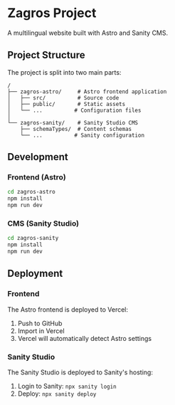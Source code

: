 # Zagros Project

A multilingual website built with Astro and Sanity CMS.

## Project Structure

The project is split into two main parts:

```text
/
├── zagros-astro/     # Astro frontend application
│   ├── src/          # Source code
│   ├── public/       # Static assets
│   └── ...          # Configuration files
│
└── zagros-sanity/    # Sanity Studio CMS
    ├── schemaTypes/  # Content schemas
    └── ...          # Sanity configuration
```

## Development

### Frontend (Astro)

```bash
cd zagros-astro
npm install
npm run dev
```

### CMS (Sanity Studio)

```bash
cd zagros-sanity
npm install
npm run dev
```

## Deployment

### Frontend

The Astro frontend is deployed to Vercel:
1. Push to GitHub
2. Import in Vercel
3. Vercel will automatically detect Astro settings

### Sanity Studio

The Sanity Studio is deployed to Sanity's hosting:
1. Login to Sanity: `npx sanity login`
2. Deploy: `npx sanity deploy`

